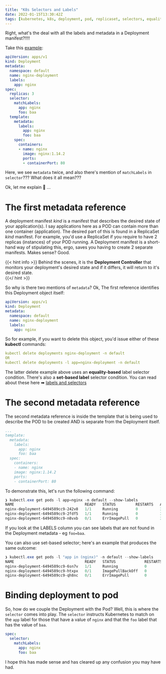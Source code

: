 ```yaml
---
title: "K8s Selectors and Labels"
date: 2022-01-15T13:30:42Z
tags: [kubernetes, k8s, deployment, pod, replicaset, selectors, equality-based, set-based, kubectl]
---
```


Right, what's the deal with all the labels and metadata in a Deployment manifest?!!!!

Take this [example](https://kubernetes.io/docs/concepts/workloads/controllers/deployment/):

```yaml
apiVersion: apps/v1
kind: Deployment
metadata:
  namespace: default
  name: nginx-deployment
  labels:
    app: nginx
spec:
  replicas: 3
  selector:
    matchLabels:
      app: nginx
      foo: baa
  template:
    metadata:
      labels:
        app: nginx
        foo: baa
    spec:
      containers:
      - name: nginx
        image: nginx:1.14.2
        ports:
        - containerPort: 80
```

Here, we see `metadata` twice, and also there's mention of `matchLabels` in `selector`???  What does it all mean???

Ok, let me explain 👀 ...

# The first metadata reference

A deployment manifest _kind_ is a manifest that describes the desired state of your application(s).  I say applications here as a POD can contain more than one container (application).  The desired part of this is found in a ReplicaSet _kind_ manifest.  For example, you'd use a ReplicaSet if you require to have 2 replicas (instances) of your POD running.  A Deployment manifest is a short-hand way of stipulating this, ergo, saves you having to create 2 separate manifests.  Makes sense?  Good.

{{< hint info >}}
Behind the scenes, it is the **Deployment Controller** that monitors your deployment's desired state and if it differs, it will return to it's desired state.        
{{</ hint >}}

So why is there two mentions of `metadata`?  Ok, The first reference identifies this Deployment object itself:

```yml
apiVersion: apps/v1
kind: Deployment
metadata:
  namespace: default
  name: nginx-deployment
  labels:
    app: nginx
```

So for example, if you want to delete this object, you'd issue either of these **kubectl** commands:

```yaml
kubectl delete deployments nginx-deployment -n default
OR
kubectl delete deployments -l app=nginx-deployment -n default
```

The latter delete example above uses an **equality-based** label selector condition.  There's also a **set-based label** selector condition.  You can read about these here ➡ [labels and selectors](https://kubernetes.io/docs/concepts/overview/working-with-objects/labels/)

# The second metadata reference

The second metadata reference is inside the template that is being used to describe the POD to be created AND is separate from the Deployment itself.

```yml
...
template:
  metadata:
    labels:
      app: nginx
      foo: baa
  spec:
    containers:
    - name: nginx
    image: nginx:1.14.2
    ports:
    - containerPort: 80
```

To demonstrate this, let's run the following command:

```powershell
❯ kubectl.exe get pods -l app=nginx -n default --show-labels
NAME                                READY   STATUS         RESTARTS   AGE   LABELS
nginx-deployment-6494589cc9-242v8   1/1     Running        0          3s    app=nginx,foo=baa,pod-template-hash=6494589cc9   
nginx-deployment-6494589cc9-2fdf5   1/1     Running        0          3s    app=nginx,foo=baa,pod-template-hash=6494589cc9   
nginx-deployment-6494589cc9-n8vxb   0/1     ErrImagePull   0          3s    app=nginx,foo=baa,pod-template-hash=6494589cc9      
```

If you look at the LABELS column you can see labels that are not found in the Deployment metadata - eg `foo=baa`.

You can also use set-based selector; here's an example that produces the same outcome:

```powershell
❯ kubectl.exe get pods -l "app in (nginx)" -n default --show-labels
NAME                                READY   STATUS             RESTARTS   AGE     LABELS
nginx-deployment-6494589cc9-6sn7v   1/1     Running            0          6m10s   app=nginx,foo=baa,pod-template-hash=6494589cc9
nginx-deployment-6494589cc9-htxpx   0/1     ImagePullBackOff   0          6m10s   app=nginx,foo=baa,pod-template-hash=6494589cc9
nginx-deployment-6494589cc9-qh8nc   0/1     ErrImagePull       0          6m10s   app=nginx,foo=baa,pod-template-hash=6494589cc9
```

# Binding deployment to pod

So, how do we couple the Deployment with the Pod?  Well, this is where the `selector` comes into play. The `selector` instructs Kubernetes to match on the `app` label for those that have a value of `nginx` and that the `foo` label that has the value of `baa`.  

```yml
spec:
  selector:
    matchLabels:
      app: nginx
      foo: baa
```

I hope this has made sense and has cleared up any confusion you may have had.
